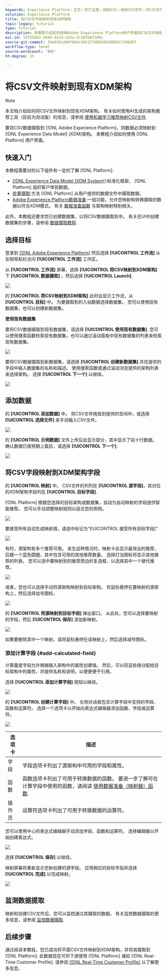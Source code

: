 ```yaml
---
keywords: Experience Platform；主页；热门主题；映射CSV；映射CSV文件；将CSV文件映射到XDM；将CSV映射到XDM;UI指南；
solution: Experience Platform
title: 将CSV文件映射到现有XDM架构
topic-legacy: tutorial
type: Tutorial
description: 本教程介绍如何使用Adobe Experience Platform用户界面将CSV文件映射到现有XDM架构。
exl-id: 15f55562-269d-421d-ad3a-5c10fb8f109c
source-git-commit: 34e0381d40f884cd92157d08385d889b1739845f
workflow-type: tm+mt
source-wordcount: '945'
ht-degree: 1%

---
```


# 将CSV文件映射到现有XDM架构

>[!NOTE]
>
>本文档介绍如何将CSV文件映射到现有XDM架构。 有关如何使用AI生成的架构推荐工具（目前为测试版）的信息，请参阅 [使用机器学习推荐映射CSV文件](./recommendations.md).

要将CSV数据摄取到 [!DNL Adobe Experience Platform]，则数据必须映射到 [!DNL Experience Data Model] (XDM)架构。 本教程介绍如何使用 [!DNL Platform] 用户界面。

## 快速入门

本教程需要对的以下组件有一定的了解 [!DNL Platform]:

- [[!DNL Experience Data Model (XDM System)]](../../../xdm/home.md):标准化框架， [!DNL Platform] 组织客户体验数据。
- [批量摄取](../../batch-ingestion/overview.md):方法 [!DNL Platform] 从用户提供的数据文件中摄取数据。
- [Adobe Experience Platform数据准备](../../batch-ingestion/overview.md):一组功能，允许您映射和转换摄取的数据以符合XDM模式。 有关 [数据准备函数](../../../data-prep/functions.md) 与架构映射特别相关。

此外，本教程还要求您已创建数据集，以将CSV数据摄取到中。 有关在UI中创建数据集的步骤，请参阅 [数据摄取教程](../ingest-batch-data.md).

## 选择目标

登录到 [[!DNL Adobe Experience Platform]](https://platform.adobe.com) 然后选择 **[!UICONTROL 工作流]** 从左侧导航栏访问 **[!UICONTROL 工作流]** 工作区。

从 **[!UICONTROL 工作流]** 屏幕，选择 **[!UICONTROL 将CSV映射到XDM架构]** 下 **[!UICONTROL 数据摄取]** ，然后选择 **[!UICONTROL Launch]**.

![](../../images/tutorials/map-a-csv-file/workflows.png)

的 **[!UICONTROL 将CSV映射到XDM架构]** 此时会显示工作流，从 **[!UICONTROL 目标]** 中。 为要摄取到的入站数据选择数据集。 您可以使用现有数据集，也可以创建新数据集。

**使用现有数据集**

要将CSV数据摄取到现有数据集，请选择 **[!UICONTROL 使用现有数据集]**. 您可以使用搜索函数检索现有数据集，也可以通过滚动面板中现有数据集的列表来检索现有数据集。

![](../../images/tutorials/map-a-csv-file/use-existing-dataset.png)

要将CSV数据摄取到新数据集，请选择 **[!UICONTROL 创建新数据集]** 并在提供的字段中输入数据集的名称和描述。 使用搜索函数或通过滚动浏览提供的架构列表来选择架构。 选择 **[!UICONTROL 下一个]** 以继续。

![](../../images/tutorials/map-a-csv-file/create-new-dataset.png)

## 添加数据

的 **[!UICONTROL 添加数据]** 中。 将CSV文件拖放到提供的空间中，或选择 **[!UICONTROL 选择文件]** 来手动输入CSV文件。

![](../../images/tutorials/map-a-csv-file/add-data.png)

的 **[!UICONTROL 示例数据]** 文件上传后会显示部分，其中显示了前十行数据。 确认数据已按预期上载后，请选择 **[!UICONTROL 下一个]**.

![](../../images/tutorials/map-a-csv-file/sample-data.png)

## 将CSV字段映射到XDM架构字段

的 **[!UICONTROL 映射]** 中。 CSV文件的列列在 **[!UICONTROL 源字段]**，其对应的XDM架构字段列在 **[!UICONTROL 目标字段]**.

[!DNL Platform] 根据您选择的目标架构或数据集，自动为自动映射的字段提供智能推荐。 您可以手动调整映射规则以适合您的用例。

![](../../images/tutorials/map-a-csv-file/mapping-with-suggestions.png)

要接受所有自动生成映射值，请选中标记为“[!UICONTROL 接受所有目标字段]&quot;

![](../../images/tutorials/map-a-csv-file/filled-mapping-with-suggestions.png)

有时，源架构有多个推荐可用。 发生这种情况时，映射卡会显示最突出的推荐，后跟一个蓝色圆圈，其中包含可用的其他推荐数量。 选择灯泡图标将显示其他推荐的列表。 您可以选中要映射到的推荐旁边的复选框，以选择其中一个替代推荐。

![](../../images/tutorials/map-a-csv-file/multiple-recommendations.png)

或者，您也可以选择手动将源架构映射到目标架构。 将鼠标悬停在要映射的源架构上，然后选择加号图标。

![](../../images/tutorials/map-a-csv-file/mapping-with-suggestions-and-buttons.png)

的 **[!UICONTROL 将源映射到目标字段]** 弹出窗口。 从此处，您可以选择要映射的字段，然后 **[!UICONTROL 保存]** 添加新映射。

![](../../images/tutorials/map-a-csv-file/manual-mapping.png)

如果要删除其中一个映射，请将鼠标悬停在该映射上，然后选择减号图标。

### 添加计算字段 {#add-calculated-field}

计算量度字段允许根据输入架构中的属性创建值。 然后，可以将这些值分配给目标架构中的属性，并提供名称和说明，以便更便于引用。

选择 **[!UICONTROL 添加计算字段]** 按钮以继续。

![](../../images/tutorials/map-a-csv-file/add-calculated-field.png)

的 **[!UICONTROL 创建计算字段]** 中。 左侧对话框包含计算字段中支持的字段、函数和运算符。 选择一个选项卡以开始向表达式编辑器添加函数、字段或运算符。

![](../../images/tutorials/map-a-csv-file/create-calculated-fields.png)

| 选项卡 | 描述 |
| --------- | ----------- |
| 字段 | 字段选项卡列出了源架构中可用的字段和属性。 |
| 函数 | 函数选项卡列出了可用于转换数据的函数。 要进一步了解可在计算字段中使用的函数，请阅读 [使用数据准备（映射器）函数](../../../data-prep/functions.md). |
| 操作员 | 运算符选项卡列出了可用于转换数据的运算符。 |

您可以使用中心的表达式编辑器手动添加字段、函数和运算符。 选择编辑器以开始创建表达式。

![](../../images/tutorials/map-a-csv-file/create-calculated-field.png)

选择 **[!UICONTROL 保存]** 以继续。

映射屏幕将重新显示您新创建的源字段。 应用相应的目标字段并选择 **[!UICONTROL 完成]** 以完成映射。

![](../../images/tutorials/map-a-csv-file/new-calculated-field.png)

## 监测数据提取

映射和创建CSV文件后，您可以监控通过其摄取的数据。 有关监控数据摄取的更多信息，请参阅 [监控数据摄取](../../../ingestion/quality/monitor-data-ingestion.md).

## 后续步骤

通过阅读本教程，您已成功将平面CSV文件映射到XDM架构，并将其摄取到 [!DNL Platform]. 此数据现在可供下游使用 [!DNL Platform] 诸如 [!DNL Real-Time Customer Profile]. 请参阅 [[!DNL Real-Time Customer Profile]](../../../profile/home.md) 以了解更多信息。
